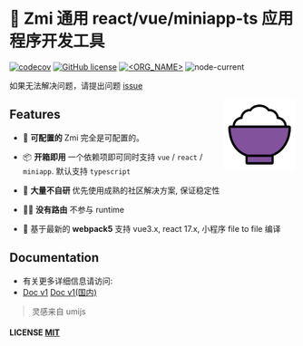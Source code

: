 # 🎃 Zmi 通用 react/vue/miniapp-ts 应用程序开发工具

[![codecov](https://codecov.io/gh/l-zoy/zmi/branch/main/graph/badge.svg?token=804YLQMX9B)](https://codecov.io/gh/l-zoy/zmi) [![GitHub license](https://img.shields.io/github/license/l-zoy/zmi)](https://github.com/l-zoy/zmi/blob/master/LICENSE) [![<ORG_NAME>](https://circleci.com/gh/l-zoy/zmi.svg?style=svg)](https://app.circleci.com/pipelines/github/l-zoy/zmi) ![node-current](https://img.shields.io/node/v/zmi)

如果无法解决问题，请提出问题 [issue](https://github.com/l-zoy/zmi/issues/new)

<img alt="Logo" align="right" src="./website/static/img/logo.svg" width="25%" />

## Features

- 🔩 **可配置的** Zmi 完全是可配置的。

- 📦 **开箱即用** 一个依赖项即可同时支持 `vue` / `react` / `miniapp`. 默认支持 `typescript`

- 🙅 **大量不自研** 优先使用成熟的社区解决方案, 保证稳定性

- 🤷‍♂️ **没有路由** 不参与 runtime

- 🎉 基于最新的 **webpack5** 支持 vue3.x, react 17.x, 小程序 file to file 编译

## Documentation

- 有关更多详细信息请访问:
- [Doc v1](https://l-zoy.github.io/zmi/) [Doc v1(国内)](https://zaire.gitee.io/zmi/)

> 灵感来自 umijs

#### LICENSE [MIT](https://github.com/l-zoy/zmi/blob/main/LICENSE)
